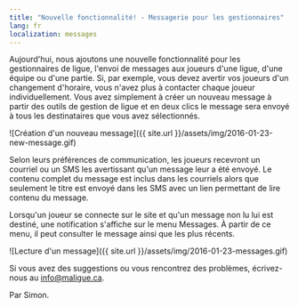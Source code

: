 ```yaml
---
title: "Nouvelle fonctionnalité! - Messagerie pour les gestionnaires"
lang: fr
localization: messages
---
```

Aujourd'hui, nous ajoutons une nouvelle fonctionnalité pour les gestionnaires de ligue, l'envoi de messages aux joueurs d'une ligue, d'une équipe ou d'une partie.
Si, par exemple, vous devez avertir vos joueurs d'un changement d'horaire, vous n'avez plus à contacter chaque joueur individuellement.
Vous avez simplement à créer un nouveau message à partir des outils de gestion de ligue et en deux clics le message sera envoyé à tous les destinataires que vous avez sélectionnés.

![Création d'un nouveau message]({{ site.url }}/assets/img/2016-01-23-new-message.gif)

Selon leurs préférences de communication, les joueurs recevront un courriel ou un SMS les avertissant qu'un message leur a été envoyé.
Le contenu complet du message est inclus dans les courriels alors que seulement le titre est envoyé dans les SMS avec un lien permettant de lire contenu du message.

Lorsqu'un joueur se connecte sur le site et qu'un message non lu lui est destiné, une notification s'affiche sur le menu Messages. À partir de ce menu, il peut consulter le message ainsi que les plus récents.

![Lecture d'un message]({{ site.url }}/assets/img/2016-01-23-messages.gif)

Si vous avez des suggestions ou vous rencontrez des problèmes, écrivez-nous au [info@maligue.ca](mailto:info@maligue.ca).

Par Simon.